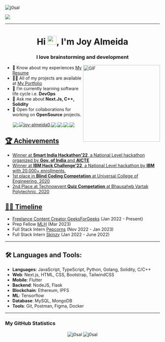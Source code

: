 <p align="left"> <img src="https://komarev.com/ghpvc/?username=j0sal&label=Profile%20views&color=0e75b6&style=flat" alt="j0sal" /> </p>
<img src="https://user-images.githubusercontent.com/52382282/232130886-ad3ac1bf-ad37-4c5c-b4a6-c5046a6037da.png"/>

---

<h1 align="center">Hi <img src="https://github.com/TheDudeThatCode/TheDudeThatCode/blob/master/Assets/Hi.gif" width="29">, I'm Joy Almeida</h1>
<h3 align="center">I love brainstorming and development</h3>
<img align="right" alt="GIF" src="https://raw.githubusercontent.com/saadeghi/saadeghi/master/dino.gif" width="250"/>

- 📄 Know about my experiences [My Resume](https://drive.google.com/file/d/1IUY_Sb8Ibx8mlEOSG_T00xeDtKETQ3QM/view?usp=sharing)
- 👨‍💻 All of my projects are available at [My Portfolio](https://joy-almeida.netlify.app/)
- 🌱 I’m currently learning software life cycle i.e. **DevOps**
- 💬 Ask me about **Next.Js, C++, Solidity**
- 🔭 Open for collaborations for working on **OpenSource** projects.
<!-- - 🔭 I’m currently working on [**Expense Tracker**](https://github.com/J0SAL/Decentralized-Expense-Tracker) -->

<p align="center">
  <a href="mailto:joy.almeida0@gmail.com" target="blank"><img align="center" src="https://img.shields.io/badge/Gmail-D14836?style=for-the-badge&logo=gmail&logoColor=white" />
  <a href="https://linkedin.com/in/joy-almeida0" target="blank"><img align="center" src="https://img.shields.io/badge/LinkedIn-0077B5?style=for-the-badge&logo=linkedin&logoColor=white" alt="joy-almeida0"/>
  <a href="https://twitter.com/_j0sal" target="blank"><img align="center" src="https://img.shields.io/badge/Twitter-%231DA1F2.svg?style=for-the-badge&logo=Twitter&logoColor=white" />
    <a href="https://stackoverflow.com/users/16854651/josal" target="blank"><img align="center" src="https://img.shields.io/badge/Stack_Overflow-FE7A16?style=for-the-badge&logo=stack-overflow&logoColor=white" />
  <a href="https://www.youtube.com/channel/UCtnwc3rH9lmKH6DVjTddMGA" target="blank"><img align="center" src="https://img.shields.io/badge/YouTube-%23FF0000.svg?style=for-the-badge&logo=YouTube&logoColor=white" />
  <a href="https://www.leetcode.com/j0sal" target="blank"><img align="center" src="https://img.shields.io/badge/-LeetCode-FFA116?style=for-the-badge&logo=LeetCode&logoColor=black" />
</p>
  

## 🏆 Achievements
- Winner at **Smart India Hackathon'22**, a National Level hackathon organized by **Gov. of India** and **AICTE**
- Winner at **IBM Hack Challenge'22**, a National Level hackathon by **IBM** with 20,000+ enrollments.
- 1st place in **Blind Coding Competation** at Universal College of Engineering, 2020
- 2nd Place at Technowvent **Quiz Competation** at Bhausaheb Vartak Polytechnic, 2020


<!-- [![@j0sal's Holopin board](https://holopin.me/j0sal)](https://holopin.io/@j0sal) -->

  
## 🏃‍♂️ Timeline
- Freelance Content Creator [GeeksForGeeks](https://www.geeksforgeeks.org/) (Jan 2022 - Present)
- Prep Fellow [MLH](http://fellowship.mlh.io/) (Mar 2023)
- Full Stack Intern [Pepcorns](https://pepcorns.com/) (Nov 2022 - Jan 2023)
- Full Stack Intern [Skinzy](https://skinzy.in/) (Jan 2022 - June 2022)
---

## 🛠️ Languages and Tools:
- **Languages**: JavaScript, TypeScript, Python, Golang, Solidity, C/C++
- **Web**: Next.js, HTML, CSS, Bootstrap, TailwindCSS
- **Mobile**: Flutter
- **Backend**: NodeJS, Flask 
- **Blockchain**: Ethereum, IPFS
- **ML**: Tensorflow
- **Database**: MySQL, MongoDB
- **Tools**: Git, Postman, Figma, Docker

---
<!-- 📈 -->
<h3 align="left"> My GitHub Statistics</h3>
<p align="center">
    <img align="center" src="https://github-readme-streak-stats.herokuapp.com/?user=J0SAL&theme=github-dark-blue" alt="j0sal" />
    <img align="center" src="https://github-readme-stats.vercel.app/api?username=J0SAL&theme=github_dark&show_icons=true&locale=en" alt="j0sal" />
</p>

